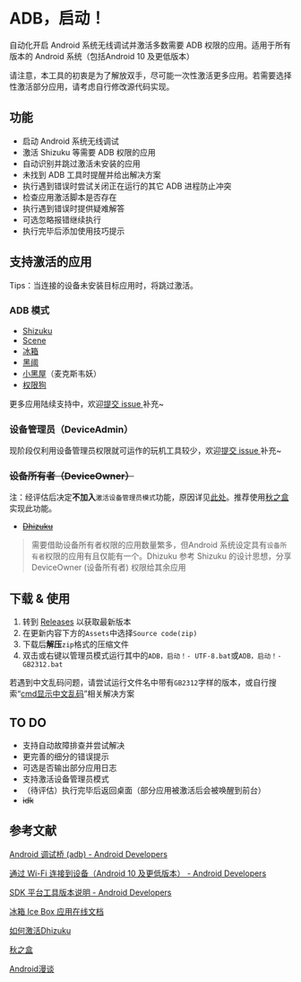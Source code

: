 # ADB，启动！

自动化开启 Android 系统无线调试并激活多数需要 ADB 权限的应用。适用于所有版本的 Android 系统（包括Android 10 及更低版本）

请注意，本工具的初衷是为了解放双手，尽可能一次性激活更多应用。若需要选择性激活部分应用，请考虑自行修改源代码实现。

## 功能

- 启动 Android 系统无线调试
- 激活 Shizuku 等需要 ADB 权限的应用
- 自动识别并跳过激活未安装的应用
- 未找到 ADB 工具时提醒并给出解决方案
- 执行遇到错误时尝试关闭正在运行的其它 ADB 进程防止冲突
- 检查应用激活脚本是否存在
- 执行遇到错误时提供疑难解答
- 可选忽略报错继续执行
- 执行完毕后添加使用技巧提示

## 支持激活的应用

Tips：当连接的设备未安装目标应用时，将跳过激活。

### ADB 模式

- [Shizuku](https://shizuku.rikka.app/)
- [Scene](http://vtools.omarea.com/#/)
- [冰箱](https://www.coolapk.com/apk/com.catchingnow.icebox)
- [黑阈](https://brevent.jianyv.com/)
- [小黑屋](https://stopapp.https.gs/)（麦克斯韦妖）
- [权限狗](https://www.baidu.com/s?wd=%E6%9D%83%E9%99%90%E7%8B%97)

更多应用陆续支持中，欢迎[提交 issue ](https://github.com/Hakuin123/ADB-Launcher/issues/new/choose)补充~

### 设备管理员（DeviceAdmin）

现阶段仅利用设备管理员权限就可运作的玩机工具较少，欢迎[提交 issue ](https://github.com/Hakuin123/ADB-Launcher/issues/new/choose)补充~

### ~~设备所有者（DeviceOwner）~~

注：经评估后决定**不加入**`激活设备管理员模式`功能，原因详见[此处](https://github.com/Hakuin123/ADB-Launcher/issues/1)。推荐使用[秋之盒](https://atmb.top/guide/basic/dpm/)实现此功能。

- ~~[Dhizuku](https://github.com/iamr0s/Dhizuku)~~

> 需要借助设备所有者权限的应用数量繁多，但Android 系统设定具有`设备所有者`权限的应用有且仅能有一个。Dhizuku 参考 Shizuku 的设计思想，分享 DeviceOwner (设备所有者) 权限给其余应用

## 下载 & 使用
1. 转到 [Releases](https://github.com/Hakuin123/ADB-Launcher/releases/latest) 以获取最新版本
1. 在更新内容下方的`Assets`中选择`Source code(zip)`
2. 下载后**解压**`zip`格式的压缩文件
3. 双击或右键以管理员模式运行其中的`ADB，启动！- UTF-8.bat`或`ADB，启动！- GB2312.bat`

若遇到中文乱码问题，请尝试运行文件名中带有`GB2312`字样的版本，或自行搜索“[cmd显示中文乱码](https://tools.miku.ac/o/search_help/?q=Z2l0aHViIGNtZOaYvuekuuS4reaWh-S5seeggQ)”相关解决方案

## TO DO

* 支持自动故障排查并尝试解决
* 更完善的细分的错误提示
* 可选是否输出部分应用日志
* 支持激活设备管理员模式
* （待评估）执行完毕后返回桌面（部分应用被激活后会被唤醒到前台）
* ~~idk~~


## 参考文献

[Android 调试桥 (adb) - Android Developers](https://developer.android.google.cn/studio/command-line/adb)

[通过 Wi-Fi 连接到设备（Android 10 及更低版本） - Android Developers](https://developer.android.google.cn/studio/command-line/adb?hl=zh-cn#wireless)

[SDK 平台工具版本说明 - Android Developers](https://developer.android.google.cn/studio/releases/platform-tools?hl=zh-cn)

[冰箱 Ice Box 应用在线文档](https://iceboxdoc.catchingnow.cn/)

[如何激活Dhizuku](https://github.com/iamr0s/Dhizuku/discussions/16)

[秋之盒](https://atmb.top/)

[Android漫谈](https://atmb.top/guide/advanced/something_about_android/)